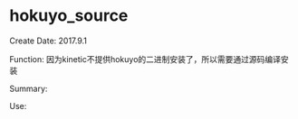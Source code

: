 # hokuyo_source

Create Date: 2017.9.1

Function: 
因为kinetic不提供hokuyo的二进制安装了，所以需要通过源码编译安装


Summary:
   

Use:
